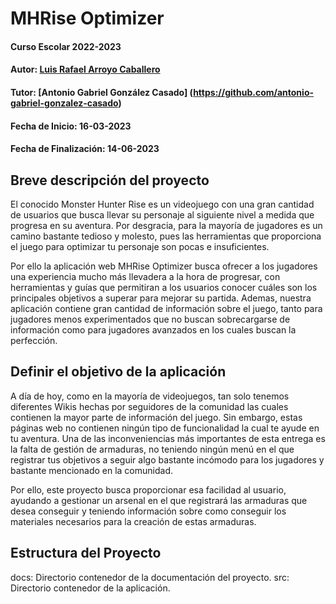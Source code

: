 # MHRise Optimizer

#### Curso Escolar 2022-2023
#### Autor: [Luis Rafael Arroyo Caballero](https://github.com/LuisArroyoCaballero)
#### Tutor: [Antonio Gabriel González Casado] (https://github.com/antonio-gabriel-gonzalez-casado)
#### Fecha de Inicio: 16-03-2023
#### Fecha de Finalización: 14-06-2023

## Breve descripción del proyecto

El conocido Monster Hunter Rise es un videojuego con una gran cantidad de usuarios que busca llevar su personaje al siguiente nivel a medida que progresa en su aventura. Por desgracia, para la mayoría de jugadores es un camino bastante tedioso y molesto, pues las herramientas que proporciona el juego para optimizar tu personaje son pocas e insuficientes.

Por ello la aplicación web MHRise Optimizer busca ofrecer a los jugadores una experiencia mucho más llevadera a la hora de progresar, con herramientas y guías que permitiran a los usuarios conocer cuáles son los principales objetivos a superar para mejorar su partida. Ademas, nuestra aplicación contiene gran cantidad de información sobre el juego, tanto para jugadores menos experimentados que no buscan sobrecargarse de información como para jugadores avanzados en los cuales buscan la perfección.


## Definir el objetivo de la aplicación

A día de hoy, como en la mayoría de videojuegos, tan solo tenemos diferentes Wikis hechas por seguidores de la comunidad las cuales contienen la mayor parte de información del juego.  Sin embargo, estas páginas web no contienen ningún tipo de funcionalidad la cual te ayude en tu aventura. Una de las inconveniencias más importantes de esta entrega es la falta de gestión de armaduras, no teniendo ningún menú en el que registrar tus objetivos a seguir algo bastante incómodo para los jugadores y bastante mencionado en la comunidad.

Por ello, este proyecto busca proporcionar esa facilidad al usuario, ayudando a gestionar un arsenal en el que registrará las armaduras que desea conseguir y teniendo información sobre como conseguir los materiales necesarios para la creación de estas armaduras.


## Estructura del Proyecto

docs: Directorio contenedor de la documentación del proyecto.
src: Directorio contenedor de la aplicación.


